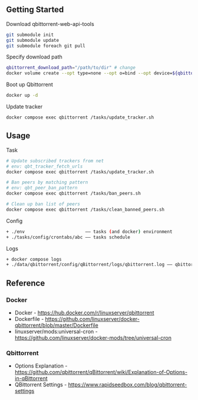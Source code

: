 ## Getting Started

Download qbittorrent-web-api-tools

```bash
git submodule init
git submodule update
git submodule foreach git pull
```

Specify download path

```bash
qbittorrent_download_path="/path/to/dir" # change
docker volume create --opt type=none --opt o=bind --opt device=${qbittorrent_download_path} qbittorrent-download 
```

Boot up Qbittorrent

```bash
docker up -d
```

Update tracker

```bash
docker compose exec qbittorrent /tasks/update_tracker.sh
```

## Usage

Task

```bash
# Update subscribed trackers from net
# env: qbt_tracker_fetch_urls
docker compose exec qbittorrent /tasks/update_tracker.sh

# Ban peers by matching pattern
# env: qbt_peer_ban_pattern
docker compose exec qbittorrent /tasks/ban_peers.sh

# Clean up ban list of peers
docker compose exec qbittorrent /tasks/clean_banned_peers.sh
```

Config

```bash
+ ./env                       —— tasks (and docker) environment
+ ./tasks/config/crontabs/abc —— tasks schedule
```

Logs

```bash
+ docker compose logs
+ ./data/qbittorrent/config/qBittorrent/logs/qbittorrent.log —— qbittorrent application runtime log
```

## Reference

### Docker

+ Docker - <https://hub.docker.com/r/linuxserver/qbittorrent>
+ Dockerfile - <https://github.com/linuxserver/docker-qbittorrent/blob/master/Dockerfile>
+ linuxserver/mods:universal-cron - <https://github.com/linuxserver/docker-mods/tree/universal-cron>

### Qbittorrent

+ Options Explanation - <https://github.com/qbittorrent/qBittorrent/wiki/Explanation-of-Options-in-qBittorrent>
+ QBittorrent Settings - <https://www.rapidseedbox.com/blog/qbittorrent-settings>

